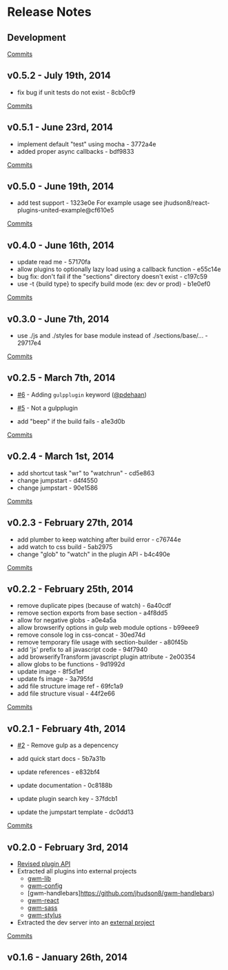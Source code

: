 # Release Notes

## Development

[Commits](https://github.com/jhudson8/gulp-web-modules/compare/v0.5.2...master)

## v0.5.2 - July 19th, 2014
- fix bug if unit tests do not exist - 8cb0cf9

[Commits](https://github.com/jhudson8/gulp-web-modules/compare/v0.5.1...v0.5.2)

## v0.5.1 - June 23rd, 2014
- implement default "test" using mocha - 3772a4e
- added proper async callbacks - bdf9833

[Commits](https://github.com/jhudson8/gulp-web-modules/compare/v0.5.0...v0.5.1)

## v0.5.0 - June 19th, 2014
- add test support - 1323e0e
  For example usage see jhudson8/react-plugins-united-example@cf610e5

[Commits](https://github.com/jhudson8/gulp-web-modules/compare/v0.4.0...v0.5.0)

## v0.4.0 - June 16th, 2014
- update read me - 57170fa
- allow plugins to optionally lazy load using a callback function - e55c14e
- bug fix: don't fail if the "sections" directory doesn't exist - c197c59
- use -t {build type} to specify build mode (ex: dev or prod) - b1e0ef0

[Commits](https://github.com/jhudson8/gulp-web-modules/compare/v0.3.0...v0.4.0)

## v0.3.0 - June 7th, 2014
- use ./js and ./styles for base module instead of ./sections/base/... - 29717e4

[Commits](https://github.com/jhudson8/gulp-web-modules/compare/v0.2.5...v0.3.0)

## v0.2.5 - March 7th, 2014

- [#6](https://github.com/jhudson8/gulp-web-modules/pull/6) - Adding `gulpplugin` keyword ([@pdehaan](https://api.github.com/users/pdehaan))
- [#5](https://github.com/jhudson8/gulp-web-modules/issues/5) - Not a gulpplugin

- add "beep" if the build fails - a1e3d0b

[Commits](https://github.com/jhudson8/gulp-web-modules/compare/v0.2.4...v0.2.5)

## v0.2.4 - March 1st, 2014

- add shortcut task "wr" to "watchrun" - cd5e863
- change jumpstart - d4f4550
- change jumpstart - 90e1586

[Commits](https://github.com/jhudson8/gulp-web-modules/compare/v0.2.3...v0.2.4)

## v0.2.3 - February 27th, 2014

- add plumber to keep watching after build error - c76744e
- add watch to css build - 5ab2975
- change "glob" to "watch" in the plugin API - b4c490e

[Commits](https://github.com/jhudson8/gulp-web-modules/compare/v0.2.2...v0.2.3)

## v0.2.2 - February 25th, 2014

- remove duplicate pipes (because of watch) - 6a40cdf
- remove section exports from base section - a4f8dd5
- allow for negative globs - a0e4a5a
- allow browserify options in gulp web module options - b99eee9
- remove console log in css-concat - 30ed74d
- remove temporary file usage with section-builder - a80f45b
- add 'js' prefix to all javascript code - 94f7940
- add browserifyTransform javascript plugin attribute - 2e00354
- allow globs to be functions - 9d1992d
- update image - 8f5d1ef
- update fs image - 3a795fd
- add file structure image ref - 69fc1a9
- add file structure visual - 44f2e66

[Commits](https://github.com/jhudson8/gulp-web-modules/compare/v0.2.1...v0.2.2)

## v0.2.1 - February 4th, 2014

- [#2](https://github.com/jhudson8/gulp-web-modules/issues/2) - Remove gulp as a depencency

- add quick start docs - 5b7a31b
- update references - e832bf4
- update documentation - 0c8188b
- update plugin search key - 37fdcb1
- update the jumpstart template - dc0dd13

[Commits](https://github.com/jhudson8/gulp-web-modules/compare/v0.2.0...v0.2.1)

## v0.2.0 - February 3rd, 2014

- [Revised plugin API](https://github.com/jhudson8/gulp-web-modules/blob/master/docs/plugin-api.md)
- Extracted all plugins into external projects
  - [gwm-lib](https://github.com/jhudson8/gwm-lib)
  - [gwm-config](https://github.com/jhudson8/gwm-config)
  - [gwm-handlebars]https://github.com/jhudson8/gwm-handlebars)
  - [gwm-react](https://github.com/jhudson8/gwm-react)
  - [gwm-sass](https://github.com/jhudson8/gwm-sass)
  - [gwm-stylus](https://github.com/jhudson8/gwm-stylus)
- Extracted the dev server into an [external project](https://github.com/jhudson8/gwm-dev-server)

[Commits](https://github.com/jhudson8/gulp-web-modules/compare/v0.1.6...v0.2.0)

## v0.1.6 - January 26th, 2014
